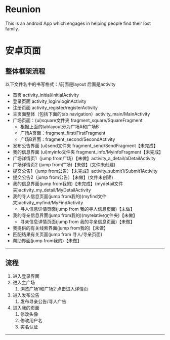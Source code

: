 # Reunion
This is an android App which engages in helping people find their lost family.
# 安卓页面
## 整体框架流程
以下文件名中的书写格式：/前面是layout 后面是activity
+ 首页 activity_initial/initialActivity
+ 登录页面 activity_login/loginActivity
+ 注册页面 activity_register/registerActivity
+ 主页面整体（包括下面的tab navigation）activity_main/MainActivity
+ 广场页面：(ui)square文件夹 fragment_square/SquareFragment
  + 根据上面的tablayout分为广场A和广场B
  + 广场A页面：fragment_first/FirstFragment
  + 广场B界面：fragment_second/SecondActivity
+ 发布公告界面 (ui)send文件夹 fragment_send/SendFragment【未完成】
+ 我的信息界面 (ui)myinfo文件夹 fragment_info/MyinfoFragment【未完成】
+ 广场详情页1（jump from广场）【未做】activity_a_detail/aDetailActivity
+ 广场详情页2 (jump from广场)【未做】(文件未创建)
+ 提交公告1（jump from公告）【未完成】activity_submit1/Submit1Activity
+ 提交公告2（jump from公告）【未做】(文件未创建)
+ 我的信息界面(jump from我的)【未完成】(mydetail文件夹)activity_my_detail/MyDetailActivity
+ 我的寻人信息页面(jump from我的)(myfind文件夹)activity_myfind/MyFindActivity
   + 寻人信息详情页面(jump from 我的寻人信息页面)【未做】
+ 我的寻亲信息界面(jump from我的)(myrelative文件夹)【未做】
  + 寻亲信息详情页面(jump from 我的寻亲信息页面)【未做】
+ 我提供的有关线索界面(jump from我的)【未做】
+ 匹配结果有关页面(jump from 寻人/寻亲页面)
+ 帮助界面(jump from我的)【未做】
------
## 流程
1. 进入登录界面
2. 进入主广场
   1. 浏览广场1和广场2 点击进入详情页
3. 进入发布公告
    1. 发布寻亲公告/寻人广告
4. 进入我的页面
    1. 修改头像
    2. 修改用户名
    3. 实名认证
-----------

